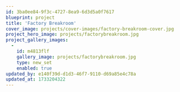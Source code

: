 ```yaml
---
id: 3ba0ee84-9f3c-4727-8ea9-6d3d5a0f7617
blueprint: project
title: 'Factory Breakroom'
cover_image: projects/cover-images/factory-breakroom-cover.jpg
project_hero_image: projects/factorybreakroom.jpg
project_gallery_images:
  -
    id: m4813flf
    gallery_image: projects/factorybreakroom.jpg
    type: new_set
    enabled: true
updated_by: e140f39d-d1d3-46f7-9110-d69a85e4c78a
updated_at: 1733204322
---
```

